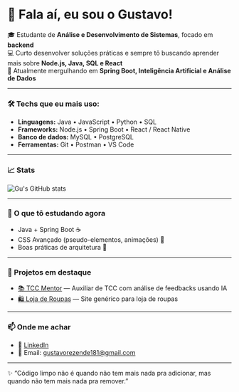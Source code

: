 # 👋 Fala aí, eu sou o Gustavo!

🎓 Estudante de **Análise e Desenvolvimento de Sistemas**, focado em **backend**  
💻 Curto desenvolver soluções práticas e sempre tô buscando aprender mais sobre **Node.js, Java, SQL e React**  
🚀 Atualmente mergulhando em **Spring Boot, Inteligência Artificial e Análise de Dados**

---

### 🛠️ Techs que eu mais uso:
- **Linguagens:** Java • JavaScript • Python • SQL
- **Frameworks:** Node.js • Spring Boot • React / React Native
- **Banco de dados:** MySQL • PostgreSQL
- **Ferramentas:** Git • Postman • VS Code

---

### 📈 Stats
![Gu's GitHub stats](https://github-readme-stats.vercel.app/api?username=GustavoRez&show_icons=true&theme=radical)

---

### 🌱 O que tô estudando agora
- Java + Spring Boot ☕
- CSS Avançado (pseudo-elementos, animações) 🎨  
- Boas práticas de arquitetura 📐  

---

### 🚀 Projetos em destaque
- [📚 TCC Mentor](https://github.com/GustavoRez/TCC_Mentor) — Auxiliar de TCC com análise de feedbacks usando IA
- [🛍️ Loja de Roupas](https://github.com/GustavoRez/Site) — Site genérico para loja de roupas  

---

### 📫 Onde me achar
- 💼 [LinkedIn]([https://linkedin.com/in/](https://www.linkedin.com/in/gustavo-de-rezende-garcia-835001275))  
- 📧 Email: gustavorezende181@gmail.com

---

✨ “Código limpo não é quando não tem mais nada pra adicionar, mas quando não tem mais nada pra remover.”  
